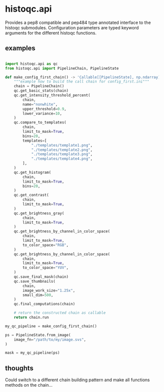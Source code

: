 # histoqc.api

Provides a pep8 compatible and pep484 type annotated interface to the histoqc 
submodules. Configuration parameters are typed keyword arguments for the 
different histoqc functions.

## examples

```python

import histoqc.api as qc
from histoqc.api import PipelineChain, PipelineState

def make_config_first_chain() -> 'Callable[[PipelineState], np.ndarray]':
    """example how to build the call chain for config_first.ini"""
    chain = PipelineChain()
    qc.get_basic_stats(chain)
    qc.get_intensity_threshold_percent(
        chain,
        name="nonwhite",
        upper_threshold=0.9,
        lower_variance=10,
    )
    qc.compare_to_templates(
        chain,
        limit_to_mask=True,
        bins=20,
        templates=[
            "./templates/template1.png",
            "./templates/template2.png",
            "./templates/template3.png",
            "./templates/template4.png",
        ],
    )
    qc.get_histogram(
        chain,
        limit_to_mask=True,
        bins=20,
    )
    qc.get_contrast(
        chain,
        limit_to_mask=True,
    )
    qc.get_brightness_gray(
        chain,
        limit_to_mask=True,
    )
    qc.get_brightness_by_channel_in_color_space(
        chain,
        limit_to_mask=True,
        to_color_space="RGB",
    )
    qc.get_brightness_by_channel_in_color_space(
        chain,
        limit_to_mask=True,
        to_color_space="YUV",
    )
    qc.save_final_mask(chain)
    qc.save_thumbnails(
        chain,
        image_work_size="1.25x",
        small_dim=500,
    )
    qc.final_computations(chain)

    # return the constructed chain as callable
    return chain.run

my_qc_pipeline = make_config_first_chain()

ps = PipelineState.from_image(
    image_fn="/path/to/my/image.svs",
)

mask = my_qc_pipeline(ps)

```

## thoughts

Could switch to a different chain building pattern and make all functions 
methods on the chain...
